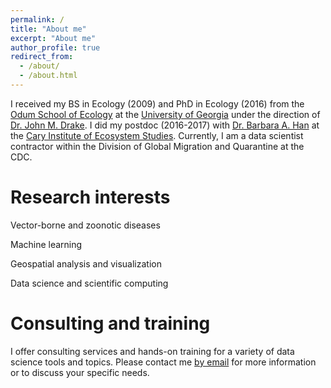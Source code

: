```yaml
---
permalink: /
title: "About me"
excerpt: "About me"
author_profile: true
redirect_from: 
  - /about/
  - /about.html
---
```


I received my BS in Ecology (2009) and PhD in Ecology (2016) from the [Odum School of Ecology](https://www.ecology.uga.edu/) at the [University of Georgia](https://www.uga.edu/) under the direction of [Dr. John M. Drake](https://daphnia.ecology.uga.edu/drakelab/). I did my postdoc (2016-2017) with [Dr. Barbara A. Han](https://www.caryinstitute.org/science-program/our-scientists/dr-barbara-han) at the [Cary Institute of Ecosystem Studies](https://www.caryinstitute.org/). Currently, I am a data scientist contractor within the Division of Global Migration and Quarantine at the CDC. 

Research interests
========

Vector-borne and zoonotic diseases

Machine learning

Geospatial analysis and visualization

Data science and scientific computing

Consulting and training
========

I offer consulting services and hands-on training for a variety of data science tools and topics. Please contact me <a href="mailto:sebowdenphd@gmail.com" target="_top">by email</a> for more information or to discuss your specific needs. 
